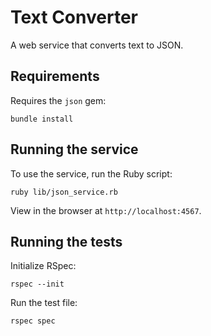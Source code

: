 # Text Converter

A web service that converts text to JSON.

## Requirements

Requires the `json` gem:

    bundle install


## Running the service
To use the service, run the Ruby script:

    ruby lib/json_service.rb

View in the browser at `http://localhost:4567`.

## Running the tests
Initialize RSpec:

    rspec --init

Run the test file:

    rspec spec



